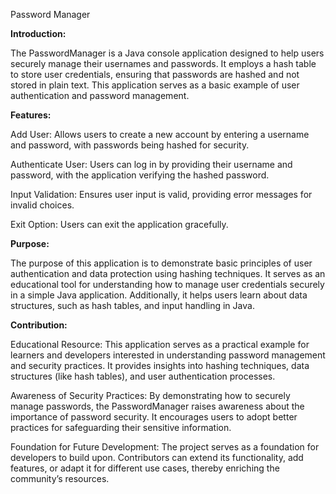Password Manager


**Introduction:**

The PasswordManager is a Java console application designed to help users securely manage their usernames and passwords. It employs a hash table to store user credentials, ensuring that passwords are hashed and not stored in plain text. This application serves as a basic example of user authentication and password management.

**Features:**

Add User: Allows users to create a new account by entering a username and password, with passwords being hashed for security.

Authenticate User: Users can log in by providing their username and password, with the application verifying the hashed password.

Input Validation: Ensures user input is valid, providing error messages for invalid choices.

Exit Option: Users can exit the application gracefully.



**Purpose:**

The purpose of this application is to demonstrate basic principles of user authentication and data protection using hashing techniques. It serves as an educational tool for understanding how to manage user credentials securely in a simple Java application. Additionally, it helps users learn about data structures, such as hash tables, and input handling in Java.

**Contribution:**

Educational Resource: This application serves as a practical example for learners and developers interested in understanding password management and security practices. It provides insights into hashing techniques, data structures (like hash tables), and user authentication processes.


Awareness of Security Practices: By demonstrating how to securely manage passwords, the PasswordManager raises awareness about the importance of password security. It encourages users to adopt better practices for safeguarding their sensitive information.


Foundation for Future Development: The project serves as a foundation for developers to build upon. Contributors can extend its functionality, add features, or adapt it for different use cases, thereby enriching the community’s resources.
